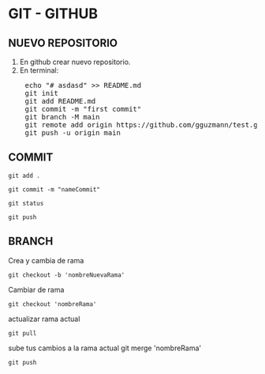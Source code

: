 # GIT - GITHUB

## NUEVO REPOSITORIO

1. En github crear nuevo repositorio.
2. En terminal: 
<pre>
    echo "# asdasd" >> README.md
    git init
    git add README.md
    git commit -m "first commit"
    git branch -M main
    git remote add origin https://github.com/gguzmann/test.git
    git push -u origin main
</pre>

## COMMIT

    git add .

    git commit -m "nameCommit"

    git status

    git push
    
## BRANCH
Crea y cambia de rama

    git checkout -b 'nombreNuevaRama' 
    
Cambiar de rama

    git checkout 'nombreRama'

actualizar rama actual

    git pull    

sube tus cambios a la rama actual
    git merge 'nombreRama' 
    
    git push



    
    